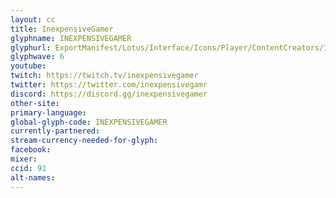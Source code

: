 ```yaml
---
layout: cc
title: InexpensiveGamer
glyphname: INEXPENSIVEGAMER
glyphurl: ExportManifest/Lotus/Interface/Icons/Player/ContentCreators/InexpensiveGamer.png
glyphwave: 6
youtube:
twitch: https://twitch.tv/inexpensivegamer
twitter: https://twitter.com/inexpensivegamr
discord: https://discord.gg/inexpensivegamer
other-site:
primary-language:
global-glyph-code: INEXPENSIVEGAMER
currently-partnered:
stream-currency-needed-for-glyph:
facebook:
mixer:
ccid: 91
alt-names:
---
```

